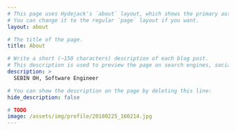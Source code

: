```yaml
---
# This page uses Hydejack's `about` layout, which shows the primary author's picture and about text at the top.
# You can change it to the regular `page` layout if you want.
layout: about

# The title of the page.
title: About

# Write a short (~150 characters) description of each blog post.
# This description is used to preview the page on search engines, social media, etc.
description: >
  SEBIN OH, Software Engineer

# You can show the description on the page by deleting this line:
hide_description: false

# TODO
image: /assets/img/profile/20180225_160214.jpg
---
```

